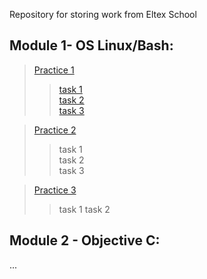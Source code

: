 Repository for storing work from Eltex School
## Module 1- OS Linux/Bash:
> [Practice 1](https://github.com/BenzinX/Eltex_School/tree/main/module1/practice1 "Путь к директории в репозитории")   
>> [task 1](https://github.com/BenzinX/Eltex_School/tree/main/module1/practice1/task1 "Путь к директории в репозитории")  
>> [task 2](https://github.com/BenzinX/Eltex_School/tree/main/module1/practice1/task2 "Путь к директории в репозитории")  
>> [task 3](https://github.com/BenzinX/Eltex_School/tree/main/module1/practice1/task3 "Путь к директории в репозитории")  

> [Practice 2](https://github.com/BenzinX/Eltex_School/tree/main/module1/practice2 "Путь к директории в репозитории")  
>> task 1  
>> task 2  
>> task 3  

> [Practice 3](https://github.com/BenzinX/Eltex_School/tree/main/module1/practice3 "Путь к директории в репозитории")
>> task 1
>> task 2

## Module 2 - Objective C:
...
